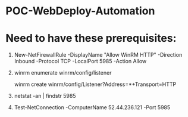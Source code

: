 # POC-WebDeploy-Automation
# Need to have these prerequisites: 
1) New-NetFirewallRule -DisplayName "Allow WinRM HTTP" -Direction Inbound -Protocol TCP -LocalPort 5985 -Action Allow
2) winrm enumerate winrm/config/listener

   winrm create winrm/config/Listener?Address=*+Transport=HTTP

3) netstat -an | findstr 5985
4) Test-NetConnection -ComputerName 52.44.236.121 -Port 5985


